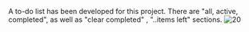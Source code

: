 A to-do list has been developed for this project. There are "all, active, completed", as well as "clear completed" , "..items left" sections.
![20](https://user-images.githubusercontent.com/111304583/209534350-9faa959a-93f2-4bdb-bab8-ba7ff37c09f6.PNG)
